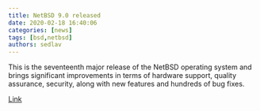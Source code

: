 ```yaml
---
title: NetBSD 9.0 released
date: 2020-02-18 16:40:06
categories: [news]
tags: [bsd,netbsd]
authors: sedlav
---
```


This is the seventeenth major release of the NetBSD operating system and brings significant improvements in terms of hardware support, quality assurance, security, along with new features and hundreds of
bug fixes.

[Link](https://lwn.net/Articles/812637/)
